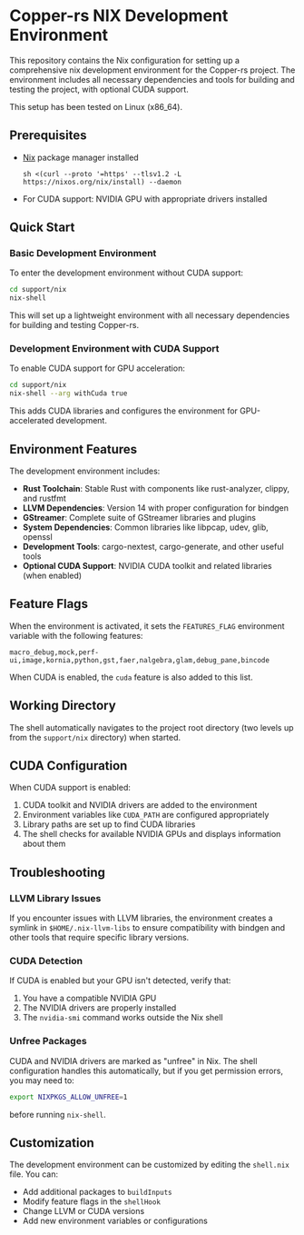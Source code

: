 # Copper-rs NIX Development Environment

This repository contains the Nix configuration for setting up a comprehensive nix development environment for the Copper-rs project. The environment includes all necessary dependencies and tools for building and testing the project, with optional CUDA support.

This setup has been tested on Linux (x86_64).

## Prerequisites

- [Nix](https://nixos.org/download.html) package manager installed
    ```
    sh <(curl --proto '=https' --tlsv1.2 -L https://nixos.org/nix/install) --daemon
    ```
- For CUDA support: NVIDIA GPU with appropriate drivers installed

## Quick Start

### Basic Development Environment

To enter the development environment without CUDA support:

```bash
cd support/nix
nix-shell
```

This will set up a lightweight environment with all necessary dependencies for building and testing Copper-rs.

### Development Environment with CUDA Support

To enable CUDA support for GPU acceleration:

```bash
cd support/nix
nix-shell --arg withCuda true
```

This adds CUDA libraries and configures the environment for GPU-accelerated development.

## Environment Features

The development environment includes:

- **Rust Toolchain**: Stable Rust with components like rust-analyzer, clippy, and rustfmt
- **LLVM Dependencies**: Version 14 with proper configuration for bindgen
- **GStreamer**: Complete suite of GStreamer libraries and plugins
- **System Dependencies**: Common libraries like libpcap, udev, glib, openssl
- **Development Tools**: cargo-nextest, cargo-generate, and other useful tools
- **Optional CUDA Support**: NVIDIA CUDA toolkit and related libraries (when enabled)

## Feature Flags

When the environment is activated, it sets the `FEATURES_FLAG` environment variable with the following features:

```
macro_debug,mock,perf-ui,image,kornia,python,gst,faer,nalgebra,glam,debug_pane,bincode
```

When CUDA is enabled, the `cuda` feature is also added to this list.

## Working Directory

The shell automatically navigates to the project root directory (two levels up from the `support/nix` directory) when started.

## CUDA Configuration

When CUDA support is enabled:

1. CUDA toolkit and NVIDIA drivers are added to the environment
2. Environment variables like `CUDA_PATH` are configured appropriately
3. Library paths are set up to find CUDA libraries
4. The shell checks for available NVIDIA GPUs and displays information about them

## Troubleshooting

### LLVM Library Issues

If you encounter issues with LLVM libraries, the environment creates a symlink in `$HOME/.nix-llvm-libs` to ensure compatibility with bindgen and other tools that require specific library versions.

### CUDA Detection

If CUDA is enabled but your GPU isn't detected, verify that:
1. You have a compatible NVIDIA GPU
2. The NVIDIA drivers are properly installed
3. The `nvidia-smi` command works outside the Nix shell

### Unfree Packages

CUDA and NVIDIA drivers are marked as "unfree" in Nix. The shell configuration handles this automatically, but if you get permission errors, you may need to:

```bash
export NIXPKGS_ALLOW_UNFREE=1
```

before running `nix-shell`.

## Customization

The development environment can be customized by editing the `shell.nix` file. You can:

- Add additional packages to `buildInputs`
- Modify feature flags in the `shellHook`
- Change LLVM or CUDA versions
- Add new environment variables or configurations

